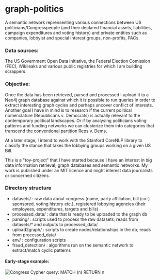 # graph-politics

A semantic network reprensenting various connections between US politicians/Congresspeople (and their declared financial assets, liabilities, campaign expenditures and voting history) and private entities such as companies, lobbyist and special interest groups, non-profits, PACs.

### Data sources:

The US Government Open Data Initiative, the Federal Election Comission (FEC), Wikileaks and various public registries for which I am building scrappers.

### Objective:

Once the data has been retrieved, parsed and processed I upload it to a Neo4j graph database against which it is possible to run queries in order to extract interesting graph cycles and perhaps uncover conflict of interests. Another goal I have in mind is to research if the current political nomenclature (Republicans v. Democrats) is actually relevant to the contemporary political landscapes. Or if by analysing politicians voting patterns and funding networks we can clusterize them into categories that transcend the conventional partition Reps v. Dems.

At a later stage, I intend to work with the Stanford CoreNLP library to classify the stance that takes the lobbying groups working on a given US Bill. 

This is a "toy-project" that I have started because I have an interest in big data information retrieval, graph databases and semantic networks. My work is published under an MIT licence and might interest data journalists or concerned citizens.

### Directory structure

 - datasets/ : raw data about congress (name, party affiliation, bill (co-) sponsored, voting history etc.), registered lobbying agencies (their employees, expenditures, targets and bills)
 - processed_data/ : data that is ready to be uploaded to the graph db
- parsing/ : scripts used to process the raw datasets; reads from datasets/* and outputs to processed_data/
 - upload2graph/ : scripts to create nodes/relationships in the db; reads from processed_data/
 - env/ : configuration scripts
 - fraud_detection/ : algorithms run on the semantic network to extract/match cyclic patterns

#### Early-stage example:
![Congress](https://i.imgur.com/UI7Jeiy.png "An excerpt of a graph representing basic connections between congressmen and their political parties and office")
Cypher query: MATCH (n) RETURN n
